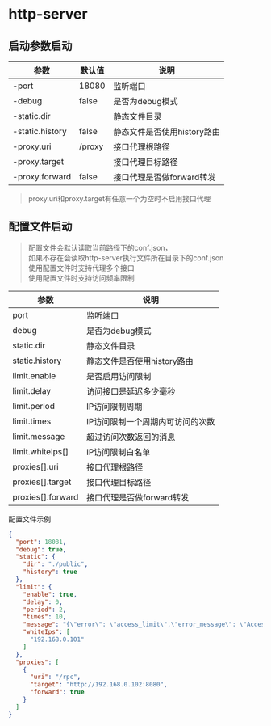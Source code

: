 # http-server
## 启动参数启动

|参数|默认值|说明|
|----|----|----|
|-port|18080|监听端口|
|-debug|false|是否为debug模式|
|-static.dir| |静态文件目录|
|-static.history|false|静态文件是否使用history路由|
|-proxy.uri|/proxy|接口代理根路径|
|-proxy.target| |接口代理目标路径|
|-proxy.forward|false|接口代理是否做forward转发|

> proxy.uri和proxy.target有任意一个为空时不启用接口代理

## 配置文件启动
> 配置文件会默认读取当前路径下的conf.json，  
> 如果不存在会读取http-server执行文件所在目录下的conf.json  
> 使用配置文件时支持代理多个接口  
> 使用配置文件时支持访问频率限制  

|参数|说明|
|----|----|
|port|监听端口|
|debug|是否为debug模式|
|static.dir|静态文件目录|
|static.history|静态文件是否使用history路由|
|limit.enable|是否启用访问限制|
|limit.delay|访问接口是延迟多少毫秒|
|limit.period|IP访问限制周期|
|limit.times|IP访问限制一个周期内可访问的次数|
|limit.message|超过访问次数返回的消息|
|limit.whiteIps[]|IP访问限制白名单|
|proxies[].uri|接口代理根路径|
|proxies[].target|接口代理目标路径|
|proxies[].forward|接口代理是否做forward转发|

配置文件示例
```json
{
  "port": 18081,
  "debug": true,
  "static": {
    "dir": "./public",
    "history": true
  },
  "limit": {
    "enable": true,
    "delay": 0,
    "period": 2,
    "times": 10,
    "message": "{\"error\": \"access_limit\",\"error_message\": \"Access limit!\"}",
    "whiteIps": [
      "192.168.0.101"
    ]
  },
  "proxies": [
    {
      "uri": "/rpc",
      "target": "http://192.168.0.102:8080",
      "forward": true
    }
  ]
}
```